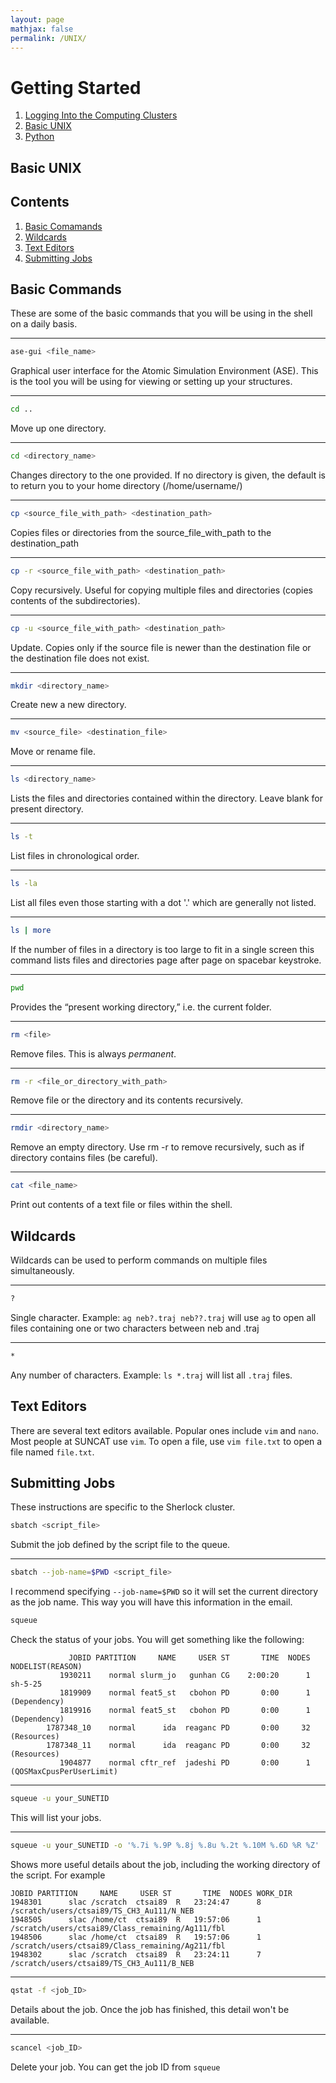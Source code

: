 ```yaml
---
layout: page
mathjax: false 
permalink: /UNIX/
---
```


# Getting Started
1. [Logging Into the Computing Clusters](../Clusters/)
2. [Basic UNIX](../UNIX/)
3. [Python](../Python/)

## Basic UNIX

## Contents
1. [Basic Comamands](#basic-commands)
2. [Wildcards](#wildcards)
3. [Text Editors](#text-editors)
4. [Submitting Jobs](#submitting-jobs)

<a name='basic-commands'></a>
## Basic Commands

These are some of the basic commands that you will be using in the shell on a daily basis.

____

```bash
ase-gui <file_name>
```
Graphical user interface for the Atomic Simulation Environment (ASE). This is the tool you will be using for viewing or setting up your structures.

____

```bash
cd ..
```
Move up one directory. 

____

```bash
cd <directory_name>
```
Changes directory to the one provided. If no directory is given, the default is to return you to your home directory (/home/username/) 

____

```bash
cp <source_file_with_path> <destination_path>
```
Copies files or directories from the source_file_with_path to the destination_path 

____

```bash
cp -r <source_file_with_path> <destination_path>
```
Copy recursively. Useful for copying multiple files and directories (copies contents of the subdirectories). 

____

```bash
cp -u <source_file_with_path> <destination_path>
```
Update. Copies only if the source file is newer than the destination file or the destination file does not exist. 

____

```bash
mkdir <directory_name>
```
Create new a new directory. 

____

```bash
mv <source_file> <destination_file>
```
Move or rename file.

____

```bash
ls <directory_name>
```
Lists the files and directories contained within the directory. Leave blank for present directory.

____

```bash
ls -t
```
List files in chronological order.

____

```bash
ls -la
```
List all files even those starting with a dot '.' which are generally not listed. 

____

```bash
ls | more
```
If the number of files in a directory is too large to fit in a single screen this command lists files and directories page after page on spacebar keystroke. 

____

```bash
pwd
```
Provides the “present working directory,” i.e.   the current folder.

____

```bash
rm <file>
```
Remove files. This is always *permanent*.

____

```bash
rm -r <file_or_directory_with_path>
```
Remove file or the directory and its contents recursively. 

____

```bash
rmdir <directory_name>
```
Remove an empty directory. Use rm -r to remove recursively, such as if directory contains files (be careful).

____

```bash
cat <file_name>
```
Print out contents of a text file or files within the shell.

<a name='wildcards'></a>
## Wildcards
Wildcards can be used to perform commands on multiple files simultaneously.

____

```bash
?
```

Single character. Example: ```ag neb?.traj neb??.traj``` will use ```ag``` to open all files containing one or two characters between neb and .traj

____

```bash
*
```
Any number of characters. Example: ```ls *.traj``` will list all ```.traj``` files.

<a name='text-editors'></a>
## Text Editors
There are several text editors available. Popular ones include ```vim``` and ```nano```. Most people at SUNCAT use ```vim```. To open a file, use ```vim file.txt``` to open a file named ```file.txt```.


<a name='submitting-jobs'></a>
## Submitting Jobs
These instructions are specific to the Sherlock cluster.

```bash
sbatch <script_file>
```
Submit the job defined by the script file to the queue.

____

```bash
sbatch --job-name=$PWD <script_file>
```

I recommend specifying `--job-name=$PWD` so it will set the current directory as the job name. This way you will have this information in the email.

```bash
squeue
```

Check the status of your jobs. You will get something like the following: 

```
             JOBID PARTITION     NAME     USER ST       TIME  NODES NODELIST(REASON)
           1930211    normal slurm_jo   gunhan CG    2:00:20      1 sh-5-25
           1819909    normal feat5_st   cbohon PD       0:00      1 (Dependency)
           1819916    normal feat5_st   cbohon PD       0:00      1 (Dependency)
        1787348_10    normal      ida  reaganc PD       0:00     32 (Resources)
        1787348_11    normal      ida  reaganc PD       0:00     32 (Resources)
           1904877    normal cftr_ref  jadeshi PD       0:00      1 (QOSMaxCpusPerUserLimit)
```
____

```bash
squeue -u your_SUNETID
```
This will list your jobs.

____

```bash
squeue -u your_SUNETID -o '%.7i %.9P %.8j %.8u %.2t %.10M %.6D %R %Z'
```
Shows more useful details about the job, including the working directory of the script. For example

```
JOBID PARTITION     NAME     USER ST       TIME  NODES WORK_DIR
1948301      slac /scratch  ctsai89  R   23:24:47      8 /scratch/users/ctsai89/TS_CH3_Au111/N_NEB
1948505      slac /home/ct  ctsai89  R   19:57:06      1 /scratch/users/ctsai89/Class_remaining/Ag111/fbl
1948506      slac /home/ct  ctsai89  R   19:57:06      1 /scratch/users/ctsai89/Class_remaining/Ag211/fbl
1948302      slac /scratch  ctsai89  R   23:24:11      7 /scratch/users/ctsai89/TS_CH3_Au111/B_NEB
```
____

```bash
qstat -f <job_ID>
```
Details about the job. Once the job has finished, this detail won't be available.

____

```bash
scancel <job_ID>
```
Delete your job. You can get the job ID from ```squeue```
